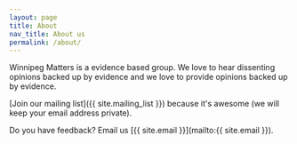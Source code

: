 ```yaml
---
layout: page
title: About
nav_title: About us
permalink: /about/
---
```


Winnipeg Matters is a evidence based group. We love to hear dissenting opinions backed up by evidence and we love to provide opinions backed up by evidence.

[Join our mailing list]({{ site.mailing_list }}) because it's awesome (we will keep your email address private).

Do you have feedback? Email us [{{ site.email }}](mailto:{{ site.email }}).
